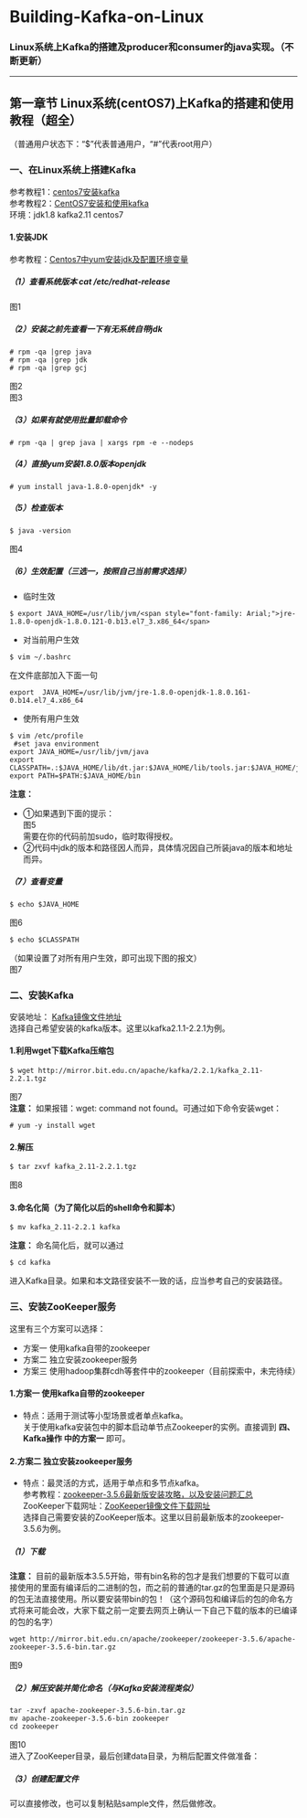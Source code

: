 # Building-Kafka-on-Linux
### Linux系统上Kafka的搭建及producer和consumer的java实现。（不断更新）
-----
## 第一章节 Linux系统(centOS7)上Kafka的搭建和使用教程（超全）    
（普通用户状态下：“$”代表普通用户，“#”代表root用户）     
### 一、在Linux系统上搭建Kafka   
参考教程1：[centos7安装kafka](https://blog.csdn.net/qq_28666081/article/details/92020989)   
参考教程2：[CentOS7安装和使用kafka](https://blog.csdn.net/zzq900503/article/details/83348419)    
环境：jdk1.8    kafka2.11    centos7    
#### 1.安装JDK   
参考教程：[Centos7中yum安装jdk及配置环境变量](https://www.cnblogs.com/52lxl-top/p/9877202.html)   
##### （1）查看系统版本 cat /etc/redhat-release    
图1   
##### （2）安装之前先查看一下有无系统自带jdk   
```shell     
# rpm -qa |grep java
# rpm -qa |grep jdk
# rpm -qa |grep gcj
```   
图2   
图3   
##### （3）如果有就使用批量卸载命令   
```shell
# rpm -qa | grep java | xargs rpm -e --nodeps 
```   
##### （4）直接yum安装1.8.0版本openjdk   
```shell
# yum install java-1.8.0-openjdk* -y
```    
##### （5）检查版本    
```shell
$ java -version
```    
图4    
##### （6）生效配置（三选一，按照自己当前需求选择）     
- 临时生效     
```shell
$ export JAVA_HOME=/usr/lib/jvm/<span style="font-family: Arial;">jre-1.8.0-openjdk-1.8.0.121-0.b13.el7_3.x86_64</span> 
```     
- 对当前用户生效   
```shell
$ vim ~/.bashrc
```     
在文件底部加入下面一句     
```shell
export  JAVA_HOME=/usr/lib/jvm/jre-1.8.0-openjdk-1.8.0.161-0.b14.el7_4.x86_64
```     
- 使所有用户生效     
```shell
$ vim /etc/profile    
 #set java environment  
export JAVA_HOME=/usr/lib/jvm/java
export CLASSPATH=.:$JAVA_HOME/lib/dt.jar:$JAVA_HOME/lib/tools.jar:$JAVA_HOME/jre/lib/rt.jar
export PATH=$PATH:$JAVA_HOME/bin
```     
**注意：**     
- ①如果遇到下面的提示：     
图5    
需要在你的代码前加sudo，临时取得授权。     
- ②代码中jdk的版本和路径因人而异，具体情况因自己所装java的版本和地址而异。     
##### （7）查看变量     
```shell
$ echo $JAVA_HOME
```     
图6     
```shell
$ echo $CLASSPATH
```     
（如果设置了对所有用户生效，即可出现下图的报文）     
图7     
### 二、安装Kafka    
安装地址： [Kafka镜像文件地址](http://mirror.bit.edu.cn/apache/kafka)    
选择自己希望安装的kafka版本。这里以kafka2.1.1-2.2.1为例。     
#### 1.利用wget下载Kafka压缩包   
```shell
$ wget http://mirror.bit.edu.cn/apache/kafka/2.2.1/kafka_2.11-2.2.1.tgz
```   
图7    
**注意：**
如果报错：wget: command not found。可通过如下命令安装wget：   
```shell
# yum -y install wget
```    
#### 2.解压   
```shell
$ tar zxvf kafka_2.11-2.2.1.tgz
```
图8   
#### 3.命名化简（为了简化以后的shell命令和脚本）     
```shell
$ mv kafka_2.11-2.2.1 kafka
```    
**注意：**
命名简化后，就可以通过   
```shell
$ cd kafka
```
进入Kafka目录。如果和本文路径安装不一致的话，应当参考自己的安装路径。   
### 三、安装ZooKeeper服务   
这里有三个方案可以选择：
- 方案一 使用kafka自带的zookeeper   
- 方案二 独立安装zookeeper服务   
- 方案三 使用hadoop集群cdh等套件中的zookeeper（目前探索中，未完待续）   
#### 1.方案一 使用kafka自带的zookeeper    
- 特点：适用于测试等小型场景或者单点kafka。     
关于使用kafka安装包中的脚本启动单节点Zookeeper的实例。直接调到
__四、Kafka操作 中的方案一__
即可。    
#### 2.方案二 独立安装zookeeper服务     
- 特点：最灵活的方式，适用于单点和多节点kafka。   
参考教程：[zookeeper-3.5.6最新版安装攻略，以及安装问题汇总](https://www.cnblogs.com/itworkers/p/11697513.html)    
ZooKeeper下载网址：[ZooKeeper镜像文件下载网址](http://mirror.bit.edu.cn/apache/zookeeper/)     
选择自己需要安装的ZooKeeper版本。这里以目前最新版本的zookeeper-3.5.6为例。      
##### （1）下载     
**注意：**
目前的最新版本3.5.5开始，带有bin名称的包才是我们想要的下载可以直接使用的里面有编译后的二进制的包，而之前的普通的tar.gz的包里面是只是源码的包无法直接使用。所以要安装带bin的包！（这个源码包和编译后的包的命名方式将来可能会改，大家下载之前一定要去网页上确认一下自己下载的版本的已编译的包的名字）    
```shell
wget http://mirror.bit.edu.cn/apache/zookeeper/zookeeper-3.5.6/apache-zookeeper-3.5.6-bin.tar.gz
```    
图9    
##### （2）解压安装并简化命名（与Kafka安装流程类似）      
```shell
tar -zxvf apache-zookeeper-3.5.6-bin.tar.gz
mv apache-zookeeper-3.5.6-bin zookeeper
cd zookeeper
```     
图10   
进入了ZooKeeper目录，最后创建data目录，为稍后配置文件做准备：   
##### （3）创建配置文件   
可以直接修改，也可以复制粘贴sample文件，然后做修改。    

